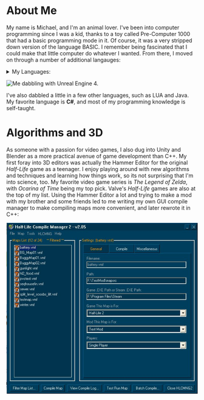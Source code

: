 # About Me
My name is Michael, and I'm an animal lover. I've been into computer programming since I was a kid, thanks to a toy called Pre-Computer 1000 that had a basic programming mode in it. Of course, it was a very stripped down version of the language BASIC. I remember being fascinated that I could make that little computer do whatever I wanted. From there, I moved on through a number of additional langauges: 

<details>
  <summary>My Languages:</summary>
 
<p>
  
- QBasic
- Visual Basic
- C++
- and my favorite: **C#**. 
  
</p>
  
</details>

![Me dabbling with Unreal Engine 4.](https://avatars.githubusercontent.com/u/51346737?v=4)

I've also dabbled a little in a few other languages, such as LUA and Java. My favorite language is **C#**, and most of my programming knowledge is self-taught.


# Algorithms and 3D
As someone with a passion for video games, I also dug into Unity and Blender as a more practical avenue of game development than C++. My first foray into 3D editors was
actually the Hammer Editor for the original *Half-Life* game as a teenager. I enjoy playing around with new algorithms and techniques and learning how things work, so its not surprising that I'm into science, too. My favorite video game series is *The Legend of Zelda*, with *Ocarina of Time* being my top pick. Valve's *Half-Life* games are also at the top of my list. Using the Hammer Editor a lot and trying to make a mod with my brother and some friends led to me writing my own GUI compile manager to make compiling maps more convenient, and later rewrote it in C++:

![Half-Life Compile Manager 2](https://github.com/Megafont/Portfolio/blob/main/HLCMNG2.jpg?raw=true)
